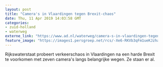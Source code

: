 ```yaml
---
layout: post
title: "Camera's in Vlaardingen tegen Brexit-chaos"
date: Thu, 11 Apr 2019 14:03:58 GMT
categories: 
- zuid-holland 
- waterweg 
externe_link: "https://www.ad.nl/waterweg/camera-s-in-vlaardingen-tegen-brexit-chaos~ab020463/"
feature_image: "https://images1.persgroep.net/rcs/-Xe6-RKVb3qFm1ueKJzhaLsq0pI/diocontent/145271015/_fitwidth/400/?appId=21791a8992982cd8da851550a453bd7f&quality=0.7"
---
```


Rijkswaterstaat probeert verkeerschaos in Vlaardingen na een harde Brexit te voorkomen met zeven camera's langs belangrijke wegen. Ze staan er al.
